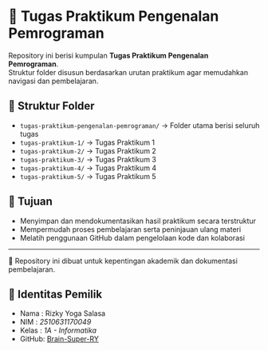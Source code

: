 # 📘 Tugas Praktikum Pengenalan Pemrograman

Repository ini berisi kumpulan **Tugas Praktikum Pengenalan Pemrograman**.  
Struktur folder disusun berdasarkan urutan praktikum agar memudahkan navigasi dan pembelajaran.

## 📂 Struktur Folder
- `tugas-praktikum-pengenalan-pemrograman/` → Folder utama berisi seluruh tugas
- `tugas-praktikum-1/` → Tugas Praktikum 1
- `tugas-praktikum-2/` → Tugas Praktikum 2
- `tugas-praktikum-3/` → Tugas Praktikum 3
- `tugas-praktikum-4/` → Tugas Praktikum 4
- `tugas-praktikum-5/` → Tugas Praktikum 5

## 🎯 Tujuan
- Menyimpan dan mendokumentasikan hasil praktikum secara terstruktur  
- Mempermudah proses pembelajaran serta peninjauan ulang materi  
- Melatih penggunaan GitHub dalam pengelolaan kode dan kolaborasi  

---

📌 Repository ini dibuat untuk kepentingan akademik dan dokumentasi pembelajaran.  

## 👤 Identitas Pemilik
- Nama  : Rizky Yoga Salasa  
- NIM   : *2510631170049*  
- Kelas : *1A - Informatika*  
- GitHub: [Brain-Super-RY](https://github.com/Brain-Super-RY)
